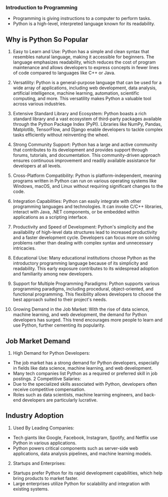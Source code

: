 ### Introduction to Programming

* Programming is giving instructions to a computer to perform tasks.
* Python is a high-level, interpreted language known for its readability.

## Why is Python So Popular

1. Easy to Learn and Use: Python has a simple and clean syntax that resembles natural language, making it accessible for beginners. The language emphasizes readability, which reduces the cost of program maintenance and allows developers to express concepts in fewer lines of code compared to languages like C++ or Java.

2. Versatility: Python is a general-purpose language that can be used for a wide array of applications, including web development, data analysis, artificial intelligence, machine learning, automation, scientific computing, and more. This versatility makes Python a valuable tool across various industries.

3. Extensive Standard Library and Ecosystem: Python boasts a rich standard library and a vast ecosystem of third-party packages available through the Python Package Index (PyPI). Libraries like NumPy, Pandas, Matplotlib, TensorFlow, and Django enable developers to tackle complex tasks efficiently without reinventing the wheel.

4. Strong Community Support: Python has a large and active community that contributes to its development and provides support through forums, tutorials, and documentation. This community-driven approach ensures continuous improvement and readily available assistance for developers at all levels.

5. Cross-Platform Compatibility: Python is platform-independent, meaning programs written in Python can run on various operating systems like Windows, macOS, and Linux without requiring significant changes to the code.

6. Integration Capabilities: Python can easily integrate with other programming languages and technologies. It can invoke C/C++ libraries, interact with Java, .NET components, or be embedded within applications as a scripting interface.

7. Productivity and Speed of Development: Python's simplicity and the availability of high-level data structures lead to increased productivity and a faster development cycle. Developers can focus more on solving problems rather than dealing with complex syntax and unnecessary intricacies.

8. Educational Use: Many educational institutions choose Python as the introductory programming language because of its simplicity and readability. This early exposure contributes to its widespread adoption and familiarity among new developers.

9. Support for Multiple Programming Paradigms: Python supports various programming paradigms, including procedural, object-oriented, and functional programming. This flexibility allows developers to choose the best approach suited to their project's needs.

10. Growing Demand in the Job Market: With the rise of data science, machine learning, and web development, the demand for Python developers has surged. This trend encourages more people to learn and use Python, further cementing its popularity.

## Job Market Demand

1. High Demand for Python Developers: 
  *  The job market has a strong demand for Python developers, especially in fields like data science, machine learning, and web development.
  *  Many tech companies list Python as a required or preferred skill in job postings.
2  Competitive Salaries:
  *  Due to the specialized skills associated with Python, developers often receive competitive compensation.
  *  Roles such as data scientists, machine learning engineers, and back-end developers are particularly lucrative.

## Industry Adoption

1. Used By Leading Companies:
  * Tech giants like Google, Facebook, Instagram, Spotify, and Netflix use Python in various applications.
  * Python powers critical components such as server-side web applications, data analysis pipelines, and machine learning models.
2. Startups and Enterprises:
  * Startups prefer Python for its rapid development capabilities, which help bring products to market faster.
  * Large enterprises utilize Python for scalability and integration with existing systems.

